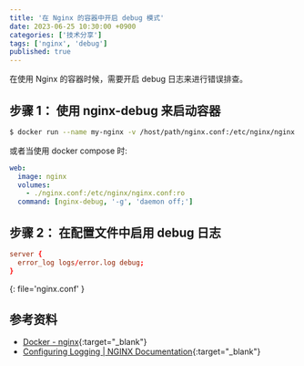 ```yaml
---
title: '在 Nginx 的容器中开启 debug 模式'
date: 2023-06-25 10:30:00 +0900
categories: ['技术分享']
tags: ['nginx', 'debug']
published: true
---
```


在使用 Nginx 的容器时候，需要开启 debug 日志来进行错误排查。

## 步骤 1： 使用 nginx-debug 来启动容器

```sh
$ docker run --name my-nginx -v /host/path/nginx.conf:/etc/nginx/nginx.conf:ro -d nginx nginx-debug -g 'daemon off;'
```

或者当使用 docker compose 时:

```yml
web:
  image: nginx
  volumes:
    - ./nginx.conf:/etc/nginx/nginx.conf:ro
  command: [nginx-debug, '-g', 'daemon off;']
```

## 步骤 2： 在配置文件中启用 debug 日志

```conf
server {
  error_log logs/error.log debug;
}
```
{: file='nginx.conf' }

## 参考资料

- [Docker - nginx](https://hub.docker.com/_/nginx){:target="_blank"}
- [Configuring Logging \| NGINX Documentation](https://docs.nginx.com/nginx/admin-guide/monitoring/logging/){:target="_blank"}
